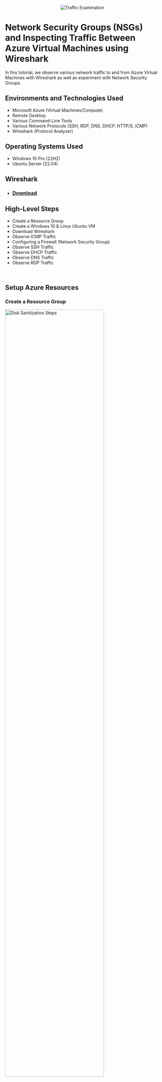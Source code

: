 <p align="center">
<img src="https://i.imgur.com/Ua7udoS.png" alt="Traffic Examination"/>
</p>

<h1>Network Security Groups (NSGs) and Inspecting Traffic Between Azure Virtual Machines using Wireshark</h1>
In this tutorial, we observe various network traffic to and from Azure Virtual Machines with Wireshark as well as experiment with Network Security Groups. <br />

<h2>Environments and Technologies Used</h2>

- Microsoft Azure (Virtual Machines/Compute)
- Remote Desktop
- Various Command-Line Tools
- Various Network Protocols (SSH, RDP, DNS, DHCP, HTTP/S, ICMP)
- Wireshark (Protocol Analyzer)

<h2>Operating Systems Used </h2>

- Windows 10 Pro (22H2)
- Ubuntu Server (22.04)

<h2>Wireshark</h2>

- ### [Download](https://www.wireshark.org/download.html)

<h2>High-Level Steps</h2>

- Create a Resource Group
- Create a Windows 10 & Linux Ubuntu VM
- Download Wireshark
- Observe ICMP Traffic
- Configuring a Firewall (Network Security Group)
- Observe SSH Traffic
- Observe DHCP Traffic
- Observe DNS Traffic
- Observe RDP Traffic
<br />

<h2>Setup Azure Resources</h2>

<h3>Create a Resource Group</h3>
<p>
<img src="https://i.imgur.com/jKk29xU.png" width="80%" alt="Disk Sanitization Steps"/>
</p>

<h3>Create a Virtual Network</h3>
<p>
<img src="https://i.imgur.com/dIW36H7.png" width="80%" alt="Disk Sanitization Steps"/>
</p>

<h3>Create Windows 10 Pro VM</h3>
<p>
Now create your Windows 10 Pro Virtual Machine.
</p>
<p>
  <img src="https://i.imgur.com/ZKjdzmc.png" width="80%" alt="Disk Sanitization Steps"/>
</p>
<br />

<h3>Create Linux Ubuntu VM</h3>
<p>
  Then create the Linux Ubuntu Virtual Machine.
</p>
<p>
<img src="https://i.imgur.com/3yJa5Qg.png" height="80%" width="80%" alt="Disk Sanitization Steps"/>
</p>
<br />

<h2>Performing Activities on the Network - Actions and Observations</h2>
<h3>Observe some ICMP traffic</h3>
<p>
  Use Remote Desktop to connect to your Windows 10 Virtual Machine
</p>
<p>
<img src="https://i.imgur.com/mumFoXf.png" height="80%" width="80%" alt="Disk Sanitization Steps"/>
</p>
<p>
Within your Windows 10 Virtual Machine, Download Wireshark in the VM.

  Wireshark Download link: https://www.wireshark.org/download.html 
</p>
<p>
  <img src="https://i.imgur.com/sA2E4sp.png" height="80%" width="80%" alt="Disk Sanitization Steps"/>
</p>
<p>
Open Wireshark and start packet capture, Inspect Traffic.
</p>
<p>
  <img src="https://i.imgur.com/ZbrwHdI.png" height="80%" width="80%" alt="Disk Sanitization Steps"/>
</p>
<p>
Within Wireshark, filter for ICMP traffic only - This is what Ping uses to test connectivity between two devices. 
</p>
<p>
  <img src="https://i.imgur.com/w96ivrp.png" height="80%" width="80%" alt="Disk Sanitization Steps"/>
</p>
<p>
Retrieve the private IP address of the Ubuntu VM (Linux-VM) and attempt to ping it from within the Windows 10 VM. 
  
  (It should work since Ping is ICMP traffic and we filtered Wireshark to inspect ICMP traffic) 
</p>
<p>
  <img src="https://i.imgur.com/mMBHK5V.png" height="80%" width="80%" alt="Disk Sanitization Steps"/>
   <img src="https://i.imgur.com/3GdDS6m.png" height="80%" width="80%" alt="Disk Sanitization Steps"/>
</p>
<p>
  Observe Ping Requests and Replies within Wireshark,
</p>
<p>
  <img src="https://i.imgur.com/GRXNNu6.png" height="80%" width="80%" alt="Disk Sanitization Steps"/>
  <img src="https://i.imgur.com/saR3keR.png" height="80%" width="80%" alt="Disk Sanitization Steps"/>
</p>
<p>
  The whole data we inspected was the ICMP Echo Request, meaning it was from Windows VM and the next packet is the Echo Reply from the Linux VM.
</p>
<br />

<h3>Configuring a Firewall (Network Security Group)</h3>
<p>
  Initiate a Perpetual/non-stop Ping from your Windows 10 VM to your Ubuntu VM in PowerShell.
</p>
<p>
  <img src="https://i.imgur.com/LeckwaD.png" height="80%" width="80%" alt="Disk Sanitization Steps"/>
</p>
<p>
  Back in Azure, Open the Network Security Group your Ubuntu VM is using and disable incoming 
  
(inbound) ICMP traffic.

To disable ICMP Traffic, we would create specific security rules to block inbound ICMP traffic in an Azure NSG, which would look like this:

- Direction: Inbound

- Protocol: ICMP

- Source: Any (or specify a specific source)

- Destination: Any (or specify a specific destination)

- Action: Deny
</p>
<p>
  <img src="https://i.imgur.com/hYg1GQO.png" height="80%" width="80%" alt="Disk Sanitization Steps"/>
  <img src="https://i.imgur.com/O7aH0nP.png" height="80%" width="80%" alt="Disk Sanitization Steps"/>
</p>
<p>
  This rule would prevent any ICMP traffic (such as ping requests) from being received by your Ubuntu VM or resource.
  
  Hop back in the Windows 10 VM, Observe the ICMP traffic in Wireshark and the command line Ping activity.
</p>
<p>
<img src="https://i.imgur.com/ErvCS4U.png" height="80%" width="80%" alt="Disk Sanitization Steps"/>  
<img src="https://i.imgur.com/wxZzEY3.png" height="80%" width="80%" alt="Disk Sanitization Steps"/>
</p>
<p>
We Configured a Rule that Denied Incoming ICMP traffic from any source to any destination for the Linux VM.

  Now Re-enable the ICMP traffic for the Network Security Group your Ubuntu VM by Deleting the Network Security rule. 
</p>
<p>
  <img src="https://i.imgur.com/1z6ICuf.png" height="80%" width="80%" alt="Disk Sanitization Steps"/>
</p>
<p>
  Back in the Windows 10 VM, observe the ICMP traffic in Wireshark and the command line Ping activity (should start working).
</p>
<p>
  <img src="https://i.imgur.com/Cjp3y8A.png" height="80%" width="80%" alt="Disk Sanitization Steps"/>
</p>
<p>
  Stop the ping activity with "Control-C".
</p>
<p>
  <img src="https://i.imgur.com/8sLQVcT.png" height="80%" width="80%" alt="Disk Sanitization Steps"/>
</p>
<br />

<h3>Observe SSH Traffic</h3>
<p>
  Log back into the Windows-VM, go back in Wireshark and start a packet capture up.

  Filter for SSH traffic only - (Secure Shell is used to make a secure connection from one computer to another, SSH can be used to connect to it and administer that device, SSH uses TCP port 22) 
</p>
<p>
  <img src="https://i.imgur.com/bkpT8wD.png" height="80%" width="80%" alt="Disk Sanitization Steps"/>
</p>
<p>
  From your Windows 10 VM, “SSH into” your Linux Ubuntu Virtual Machine (via its Private IP address) – We’ll connect into the Ubuntu Virtual Machine using SSH.

  Open PowerShell as Administrator, and type: ssh labuser@private ip address - "ssh labuser@10.0.0.5"

  Then Type the commands (username, pwd, etc) into the Linux SSH connection and observe SSH traffic spam in Wireshark 
</p>
<p>
  <img src="https://i.imgur.com/mupELhr.png" height="80%" width="80%" alt="Disk Sanitization Steps"/>
  <img src="https://i.imgur.com/ig8lFEA.png" height="80%" width="80%" alt="Disk Sanitization Steps"/>
  <img src="https://i.imgur.com/PTuVVvC.png" height="80%" width="80%" alt="Disk Sanitization Steps"/>
</p>
<p>
  What's cool about SSH is all the Traffic is Encrypted.
</p>
<p>
  <img src="https://i.imgur.com/ZHmGyAW.png" height="80%" width="80%" alt="Disk Sanitization Steps"/>
  <img src="https://i.imgur.com/F9Mkjk6.png" height="80%" width="80%" alt="Disk Sanitization Steps"/>
  <img src="https://i.imgur.com/B0JGJJZ.png" height="80%" width="80%" alt="Disk Sanitization Steps"/>
</p>
<p>
  Exit the SSH connection by typing ‘exit’ and pressing [Enter]
</p>
<p>
  <img src="https://i.imgur.com/GzpIg4I.png" height="80%" width="80%" alt="Disk Sanitization Steps"/>
</p>
<br />

<h3>Observe DHCP Traffic</h3>
<p>
  Back in Wireshark, filter for DHCP traffic only 
</p>
<p>
   <img src="https://i.imgur.com/jLx2QAw.png" height="80%" width="80%" alt="Disk Sanitization Steps"/>
</p>
<p>
  From your Windows 10 VM, attempt to issue your VM a new IP address from the command line 

  Open PowerShell as Admin and run: ipconfig /renew 
</p>
<p>
  <img src="https://i.imgur.com/wBIJaj5.png" height="80%" width="80%" alt="Disk Sanitization Steps"/>
</p>
<p>
  Trying this gave me an Error!, 

  Let's try this method and Observe the DHCP traffic appearing in Wireshark.

  Here's a Script to Run in PowerShell as Admin.
  
  Open Notepad, Type
  
  - ipconfig /release
  - ipconfig /renew

  Save the Script in ProgramData as a file with a ".bat" extension (Not ".txt"). For convenience, you could name the file "dhcp.bat."

  Go to PowerShell as Admin, cd (Change Directory) to "c:\programdata"

  Then Run the File, ".\dhcp.bat"

  Note the VM will loose connection but will automatically renew.
</p>
<p>
  <img src="https://i.imgur.com/AyhzyA5.png" height="80%" width="80%" alt="Disk Sanitization Steps"/>
  <img src="https://i.imgur.com/6omwHYO.png" height="80%" width="80%" alt="Disk Sanitization Steps"/>
</p>
<br />

<h3>Observe DNS Traffic</h3>
<p>
  Back in Wireshark, filter for DNS traffic only 
</p>
<p>
  <img src="https://i.imgur.com/GZrualt.png" height="80%" width="80%" alt="Disk Sanitization Steps"/>
</p>
<p>
  From your Windows 10 VM within a command line, use nslookup to see what disney.com and pixar.com’s IP addresses are.

  Observe the DNS traffic being shown in Wireshark 
</p>
<p>
   <img src="https://i.imgur.com/0lvCDgF.png" height="80%" width="80%" alt="Disk Sanitization Steps"/>
  <img src="https://i.imgur.com/QYc9QXY.png" height="80%" width="80%" alt="Disk Sanitization Steps"/>
</p>
<p>
  All DNS does is resolve host (Human Readable) names into IP Addresses.
</p>
<br />

<h3>Observe RDP Traffic</h3>
<p>
  Back in Wireshark, filter for RDP traffic only (tcp.port == 3389) 
</p>
<p>
  <img src="https://i.imgur.com/Ctc83Zi.png" height="80%" width="80%" alt="Disk Sanitization Steps"/>
</p>
<p>
  Observe the immediate non-stop spam of traffic!
</p>
<p>
  <img src="https://i.imgur.com/TFDN3L4.png" height="80%" width="80%" alt="Disk Sanitization Steps"/>
</p>
<p>
  Why do you think it’s non-stop spamming vs only showing traffic when you do an activity?

  It's because the RDP (protocol) is constantly showing you a live stream from one computer/server to another, therefore the traffic is always being transmitted.
</p>
<br />
<p>
  Now that we're finished observing the Network, Don't forget to clean up your Azure Environment! This will prevent you from unnecessary incurring additional charges. 
</p>
